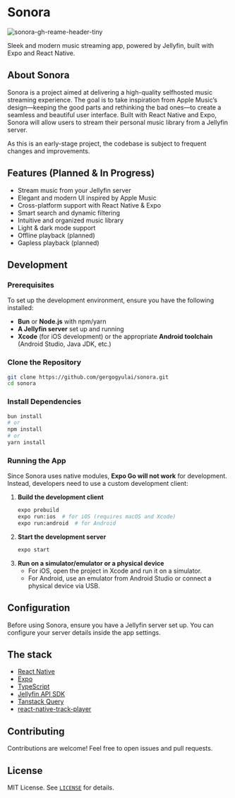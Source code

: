 # Sonora
![sonora-gh-reame-header-tiny](https://github.com/user-attachments/assets/202d6c40-9fe0-49f2-a643-b25340b87603)

Sleek and modern music streaming app, powered by Jellyfin, built with Expo and React Native.

## About Sonora
Sonora is a project aimed at delivering a high-quality selfhosted music streaming experience. The goal is to take inspiration from Apple Music’s design—keeping the good parts and rethinking the bad ones—to create a seamless and beautiful user interface. Built with React Native and Expo, Sonora will allow users to stream their personal music library from a Jellyfin server.

As this is an early-stage project, the codebase is subject to frequent changes and improvements.

## Features (Planned & In Progress)
- Stream music from your Jellyfin server
- Elegant and modern UI inspired by Apple Music
- Cross-platform support with React Native & Expo
- Smart search and dynamic filtering
- Intuitive and organized music library
- Light & dark mode support
- Offline playback (planned)
- Gapless playback (planned)

## Development

### Prerequisites
To set up the development environment, ensure you have the following installed:
- **Bun** or **Node.js** with npm/yarn
- **A Jellyfin server** set up and running
- **Xcode** (for iOS development) or the appropriate **Android toolchain** (Android Studio, Java JDK, etc.)

### Clone the Repository
```sh
git clone https://github.com/gergogyulai/sonora.git
cd sonora
```

### Install Dependencies
```sh
bun install
# or
npm install
# or
yarn install
```

### Running the App
Since Sonora uses native modules, **Expo Go will not work** for development. Instead, developers need to use a custom development client:

1. **Build the development client**
   ```sh
   expo prebuild
   expo run:ios  # for iOS (requires macOS and Xcode)
   expo run:android  # for Android
   ```
2. **Start the development server**
   ```sh
   expo start
   ```
3. **Run on a simulator/emulator or a physical device**
   - For iOS, open the project in Xcode and run it on a simulator.
   - For Android, use an emulator from Android Studio or connect a physical device via USB.

## Configuration
Before using Sonora, ensure you have a Jellyfin server set up. You can configure your server details inside the app settings.

## The stack
- [React Native](https://reactnative.dev/)
- [Expo](https://expo.dev/)
- [TypeScript](https://www.typescriptlang.org/)
- [Jellyfin API SDK](https://github.com/jellyfin/jellyfin-sdk-typescript)
- [Tanstack Query](https://tanstack.com/query/latest)
- [react-native-track-player](https://github.com/doublesymmetry/react-native-track-player)

## Contributing
Contributions are welcome! Feel free to open issues and pull requests.

## License
MIT License. See [`LICENSE`](LICENSE) for details.
